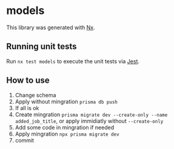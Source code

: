 # models

This library was generated with [Nx](https://nx.dev).

## Running unit tests

Run `nx test models` to execute the unit tests via [Jest](https://jestjs.io).

## How to use

1. Change schema
2. Apply without mingration `prisma db push`
3. If all is ok
4. Create mingration `prisma migrate dev --create-only --name added_job_title`, or apply immidiatly without `--create-only`
5. Add some code in mingration if needed
6. Apply mingration `npx prisma migrate dev`
7. commit
